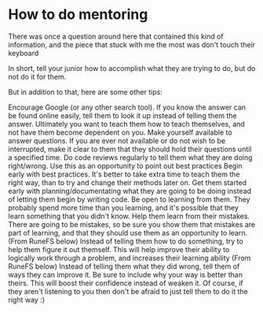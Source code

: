 # How to do mentoring

There was once a question around here that contained this kind of information, and the piece that stuck with me the most was don't touch their keyboard

In short, tell your junior how to accomplish what they are trying to do, but do not do it for them.

But in addition to that, here are some other tips:

Encourage Google (or any other search tool). If you know the answer can be found online easily, tell them to look it up instead of telling them the answer. Ultimately you want to teach them how to teach themselves, and not have them become dependent on you.
Make yourself available to answer questions. If you are ever not available or do not wish to be interrupted, make it clear to them that they should hold their questions until a specified time.
Do code reviews regularly to tell them what they are doing right/wrong. Use this as an opportunity to point out best practices
Begin early with best practices. It's better to take extra time to teach them the right way, than to try and change their methods later on.
Get them started early with planning/documentating what they are going to be doing instead of letting them begin by writing code.
Be open to learning from them. They probably spend more time than you learning, and it's possible that they learn something that you didn't know.
Help them learn from their mistakes. There are going to be mistakes, so be sure you show them that mistakes are part of learning, and that they should use them as an opportunity to learn.
(From RuneFS below) Instead of telling them how to do something, try to help them figure it out themself. This will help improve their ability to logically work through a problem, and increases their learning ability
(From RuneFS below) Instead of telling them what they did wrong, tell them of ways they can improve it. Be sure to include why your way is better than theirs. This will boost their confidence instead of weaken it. Of course, if they aren't listening to you then don't be afraid to just tell them to do it the right way :)
